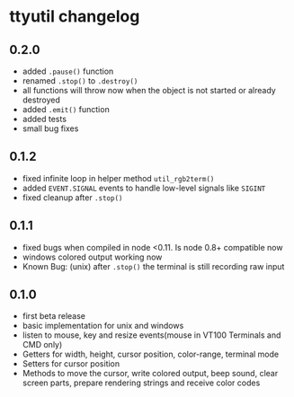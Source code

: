 # ttyutil changelog

## 0.2.0
 - added `.pause()` function
 - renamed `.stop()` to `.destroy()`
 - all functions will throw now when the object is not started or already
 destroyed
 - added `.emit()` function
 - added tests
 - small bug fixes

## 0.1.2
 - fixed infinite loop in helper method `util_rgb2term()`
 - added `EVENT.SIGNAL` events to handle low-level signals like `SIGINT`
 - fixed cleanup after `.stop()`

## 0.1.1

 - fixed bugs when compiled in node <0.11. Is node 0.8+ compatible now
 - windows colored output working now
 - Known Bug: (unix) after `.stop()` the terminal is still recording raw input

## 0.1.0

 - first beta release
 - basic implementation for unix and windows
 - listen to mouse, key and resize events(mouse in VT100 Terminals and CMD only)
 - Getters for width, height, cursor position, color-range, terminal mode
 - Setters for cursor position
 - Methods to move the cursor, write colored output, beep sound, clear screen
 parts, prepare rendering strings and receive color codes
